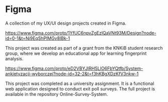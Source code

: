 # Figma
A collection of my UX/UI design projects created in Figma.


https://www.figma.com/proto/1YfUC6npvZgEzlQaVNt93M/Design?node-id=0-1&t=Ni9EqShPlMGv8IBk-1

This project was created as part of a grant from the KNKiB student research group, where we develop an educational app for learning fingerprint analysis.


https://www.figma.com/proto/eD2VBYJIRHSLlO6FbYQtfb/System-ankietyzacji-wyborczej?node-id=32-2&t=f3hKBgXDzKfV3nkw-1

This project was completed as a university assignment. It is a functional web application designed to conduct exit poll surveys.
The full project is available in the repository Online-Survey-System.
